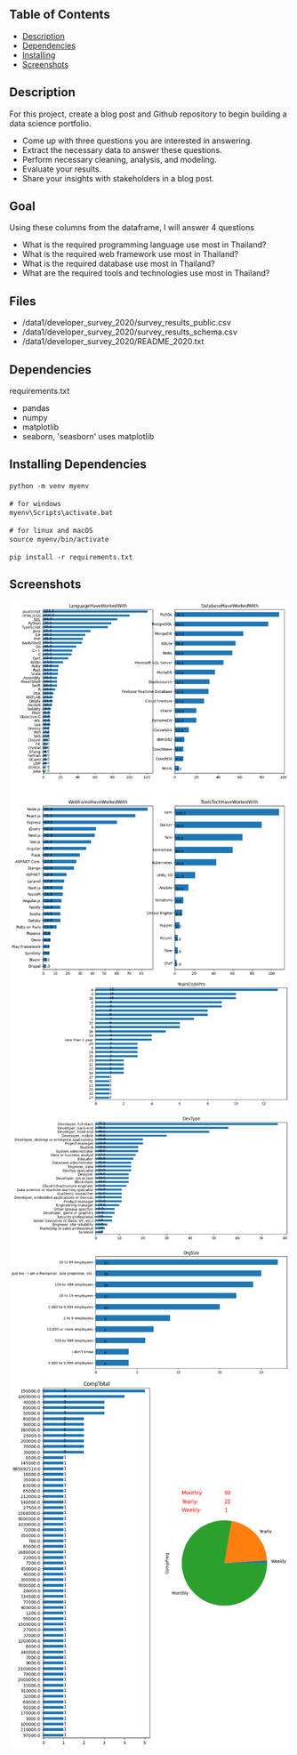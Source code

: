 ## Table of Contents

- [Description](#description)
- [Dependencies](#dependencies)
- [Installing](#installing)
- [Screenshots](#screenshots)

## Description

For this project, create a blog post and Github repository to begin building a data science portfolio. 

- Come up with three questions you are interested in answering.
- Extract the necessary data to answer these questions.
- Perform necessary cleaning, analysis, and modeling.
- Evaluate your results.
- Share your insights with stakeholders in a blog post.

## Goal

Using these columns from the dataframe, I will answer 4 questions

- What is the required programming language use most in Thailand?
- What is the required web framework use most in Thailand?
- What is the required database use most in Thailand?
- What are the required tools and technologies use most in Thailand?

## Files
- /data1/developer_survey_2020/survey_results_public.csv
- /data1/developer_survey_2020/survey_results_schema.csv
- /data1/developer_survey_2020/README_2020.txt


## Dependencies

requirements.txt

- pandas
- numpy
- matplotlib
- seaborn, 'seasborn' uses matplotlib


## Installing Dependencies

```
python -m venv myenv

# for windows
myenv\Scripts\activate.bat

# for linux and macOS
source myenv/bin/activate

pip install -r requirements.txt
```


## Screenshots
![Alt text](screenshots/1.png)
![Alt text](screenshots/2.png)
![Alt text](screenshots/3.png)








